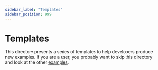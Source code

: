 ```yaml
---
sidebar_label: "Templates"
sidebar_position: 999
---
```

# Templates

This directory presents a series of templates to help developers produce new examples. If you are a user, you probably want to skip this directory and look at the other [examples](..).

